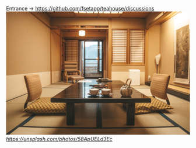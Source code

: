 
Entrance -> https://github.com/fsetapp/teahouse/discussions
![tearoom](./tearoom.jpg)
_https://unsplash.com/photos/58ApUELd3Ec_
